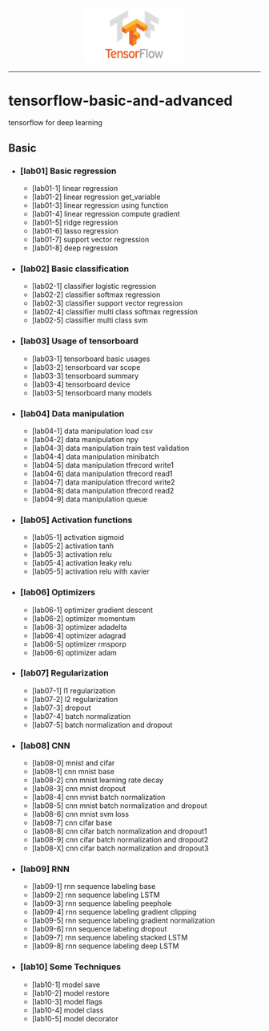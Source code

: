 <p align="center"><img width="40%" src="Basic/image/tensorflow_logo.jpeg" /></p>

--------------------------------------------------------------------------------

# tensorflow-basic-and-advanced
tensorflow for deep learning 

## Basic

* ### [lab01] Basic regression
  + [lab01-1] linear regression 
  + [lab01-2] linear regression get_variable
  + [lab01-3] linear regression using function
  + [lab01-4] linear regression compute gradient
  + [lab01-5] ridge regression
  + [lab01-6] lasso regression
  + [lab01-7] support vector regression
  + [lab01-8] deep regression 
* ### [lab02] Basic classification 
  + [lab02-1] classifier logistic regression
  + [lab02-2] classifier softmax regression
  + [lab02-3] classifier support vector regression
  + [lab02-4] classifier multi class softmax regression
  + [lab02-5] classifier multi class svm
* ### [lab03] Usage of tensorboard
  + [lab03-1] tensorboard basic usages
  + [lab03-2] tensorboard var scope
  + [lab03-3] tensorboard summary
  + [lab03-4] tensorboard device
  + [lab03-5] tensorboard many models
* ### [lab04] Data manipulation
  + [lab04-1] data manipulation load csv
  + [lab04-2] data manipulation npy
  + [lab04-3] data manipulation train test validation
  + [lab04-4] data manipulation minibatch
  + [lab04-5] data manipulation tfrecord write1
  + [lab04-6] data manipulation tfrecord read1
  + [lab04-7] data manipulation tfrecord write2
  + [lab04-8] data manipulation tfrecord read2
  + [lab04-9] data manipulation queue
* ### [lab05] Activation functions
  + [lab05-1] activation sigmoid
  + [lab05-2] activation tanh
  + [lab05-3] activation relu
  + [lab05-4] activation leaky relu
  + [lab05-5] activation relu with xavier 
* ### [lab06] Optimizers
  + [lab06-1] optimizer gradient descent
  + [lab06-2] optimizer momentum
  + [lab06-3] optimizer adadelta
  + [lab06-4] optimizer adagrad
  + [lab06-5] optimizer rmsporp
  + [lab06-6] optimizer adam
* ### [lab07] Regularization 
  + [lab07-1] l1 regularization
  + [lab07-2] l2 regularization
  + [lab07-3] dropout
  + [lab07-4] batch normalization
  + [lab07-5] batch normalization and dropout
* ### [lab08] CNN
  + [lab08-0] mnist and cifar
  + [lab08-1] cnn mnist base
  + [lab08-2] cnn mnist learning rate decay
  + [lab08-3] cnn mnist dropout
  + [lab08-4] cnn mnist batch normalization
  + [lab08-5] cnn mnist batch normalization and dropout
  + [lab08-6] cnn mnist svm loss
  + [lab08-7] cnn cifar base
  + [lab08-8] cnn cifar batch normalization and dropout1
  + [lab08-9] cnn cifar batch normalization and dropout2
  + [lab08-X] cnn cifar batch normalization and dropout3
* ### [lab09] RNN
  + [lab09-1] rnn sequence labeling base
  + [lab09-2] rnn sequence labeling LSTM
  + [lab09-3] rnn sequence labeling peephole
  + [lab09-4] rnn sequence labeling gradient clipping
  + [lab09-5] rnn sequence labeling gradient normalization
  + [lab09-6] rnn sequence labeling dropout
  + [lab09-7] rnn sequence labeling stacked LSTM
  + [lab09-8] rnn sequence labeling deep LSTM
* ### [lab10] Some Techniques
  + [lab10-1] model save
  + [lab10-2] model restore
  + [lab10-3] model flags 
  + [lab10-4] model class
  + [lab10-5] model decorator
 
